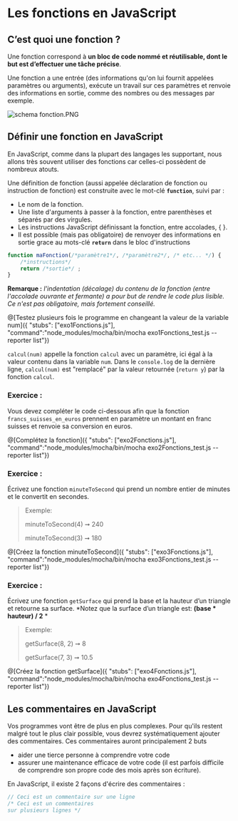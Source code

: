 # Les fonctions en JavaScript

## C’est quoi une fonction ?

Une fonction correspond à **un bloc de code nommé et réutilisable, dont le but est d’effectuer une tâche précise**.

Une fonction a une entrée (des informations qu'on lui fournit appelées paramètres ou arguments), exécute un travail sur ces paramètres et renvoie des informations en sortie, comme des nombres ou des messages par exemple.

![schema fonction.PNG](http://zestedesavoir.com/media/galleries/285/df4cd563-07b3-4fdf-a00d-2d60d080ae07.png)

## Définir une fonction en JavaScript

En JavaScript, comme dans la plupart des langages les supportant, nous allons très souvent utiliser des fonctions car celles-ci possèdent de nombreux atouts.

Une définition de fonction (aussi appelée déclaration de fonction ou instruction de fonction) est construite avec le mot-clé **`function`**, suivi par :
- Le nom de la fonction.
- Une liste d'arguments à passer à la fonction, entre parenthèses et séparés par des virgules.
- Les instructions JavaScript définissant la fonction, entre accolades, { }.
- Il est possible (mais pas obligatoire) de renvoyer des informations en sortie grace au mots-clé **`return`** dans le bloc d'instructions

```jsx
function maFonction(/*paramètre1*/, /*paramètre2*/, /* etc... */) { 
	/*instructions*/ 
	return /*sortie*/ ; 
}
```
**Remarque :** *l'indentation (décalage) du contenu de la fonction (entre l'accolade ouvrante et fermante) a pour but de rendre le code plus lisible. Ce n'est pas obligatoire, mais fortement conseillé.*


@[Testez plusieurs fois le programme en changeant la valeur de la variable num]({ "stubs": ["exo1Fonctions.js"], "command":"node_modules/mocha/bin/mocha exo1Fonctions_test.js --reporter list"})

`calcul(num)` appelle la fonction `calcul` avec un paramètre, ici égal à la valeur contenu dans la variable `num`. Dans le `console.log` de la dernière ligne, `calcul(num)` est "remplacé" par la valeur retournée (`return y`) par la fonction `calcul`.

### Exercice :

Vous devez compléter le code ci-dessous afin que la fonction `francs_suisses_en_euros` prennent en paramètre un montant en franc suisses et renvoie sa conversion en euros.

@[Complétez la fonction]({ "stubs": ["exo2Fonctions.js"], "command":"node_modules/mocha/bin/mocha exo2Fonctions_test.js --reporter list"})
### Exercice :

Écrivez une fonction `minuteToSecond` qui prend un nombre entier de minutes et le convertit en secondes.

>Exemple:
>
>minuteToSecond(4) ➞ 240
>
>minuteToSecond(3) ➞ 180

@[Créez la fonction minuteToSecond]({ "stubs": ["exo3Fonctions.js"], "command":"node_modules/mocha/bin/mocha exo3Fonctions_test.js --reporter list"})
### Exercice :
Écrivez une fonction `getSurface` qui prend la base et la hauteur d’un triangle et retourne sa surface. *Notez que la surface d’un triangle est: **(base * hauteur) / 2** *

>Exemple:
>
>getSurface(8, 2) ➞ 8
>
>getSurface(7, 3) ➞ 10.5

@[Créez la fonction getSurface]({ "stubs": ["exo4Fonctions.js"], "command":"node_modules/mocha/bin/mocha exo4Fonctions_test.js --reporter list"})

## Les commentaires en JavaScript

Vos programmes vont être de plus en plus complexes. Pour qu'ils restent malgré tout le plus clair possible, vous devrez systématiquement ajouter des commentaires. Ces commentaires auront principalement 2 buts
- aider une tierce personne à comprendre votre code
- assurer une maintenance efficace de votre code (il est parfois difficile de comprendre son propre code des mois après son écriture).

En JavaScript, il existe 2 façons d'écrire des commentaires :
```jsx
// Ceci est un commentaire sur une ligne
/* Ceci est un commentaires
sur plusieurs lignes */
```
